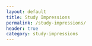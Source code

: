 ```yaml
---
layout: default
title: Study Impressions
permalink: /study-impressions/
header: true
category: study-impressions
---
```


<div style="text-align: center; margin-bottom: 10px">
    <img src="{{ "/assets/gifs/const001.gif" | relative_url }}" alt="">
</div>